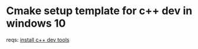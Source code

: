 # Cmake setup template for c++ dev in windows 10

reqs: [install c++ dev tools](https://learn.microsoft.com/en-us/cpp/build/building-on-the-command-line?view=msvc-170)

